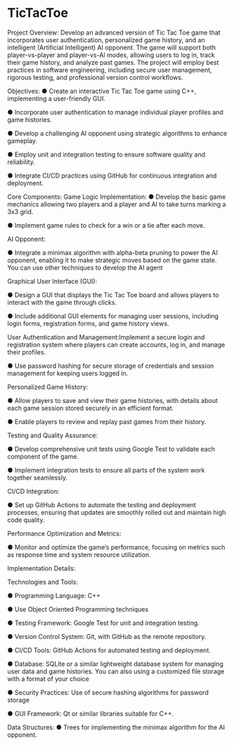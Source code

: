 # TicTacToe
Project Overview: 
Develop an advanced version of Tic Tac Toe game that incorporates user authentication, 
personalized game history, and an intelligent (Artificial Intelligent) AI opponent. The game will 
support both player-vs-player and player-vs-AI modes, allowing users to log in, track their game 
history, and analyze past games. The project will employ best practices in software 
engineering, including secure user management, rigorous testing, and professional version 
control workflows. 

Objectives: 
● Create an interactive Tic Tac Toe game using C++, implementing a user-friendly GUI. 

● Incorporate user authentication to manage individual player profiles and game histories. 

● Develop a challenging AI opponent using strategic algorithms to enhance gameplay. 

● Employ unit and integration testing to ensure software quality and reliability. 

● Integrate CI/CD practices using GitHub for continuous integration and deployment. 


Core Components: 
Game Logic Implementation: 
● Develop the basic game mechanics allowing two players and a player and AI to 
take turns marking a 3x3 grid. 

● Implement game rules to check for a win or a tie after each move. 

AI Opponent: 

● Integrate a minimax algorithm with alpha-beta pruning to power the AI opponent, 
enabling it to make strategic moves based on the game state. You can use other 
techniques to develop the AI agent 

Graphical User Interface (GUI): 

● Design a GUI that displays the Tic Tac Toe board and allows players to interact 
with the game through clicks. 

● Include additional GUI elements for managing user sessions, including login 
forms, registration forms, and game history views. 

User Authentication and Management:Implement a secure login and registration system where players can create 
accounts, log in, and manage their profiles. 

● Use password hashing for secure storage of credentials and session 
management for keeping users logged in. 

Personalized Game History: 

● Allow players to save and view their game histories, with details about each 
game session stored securely in an efficient format. 

● Enable players to review and replay past games from their history. 

Testing and Quality Assurance: 

● Develop comprehensive unit tests using Google Test to validate each component 
of the game. 

● Implement integration tests to ensure all parts of the system work together 
seamlessly. 

CI/CD Integration: 

● Set up GitHub Actions to automate the testing and deployment processes, 
ensuring that updates are smoothly rolled out and maintain high code quality. 

Performance Optimization and Metrics: 

● Monitor and optimize the game’s performance, focusing on metrics such as 
response time and system resource utilization. 

Implementation Details: 

Technologies and Tools: 

● Programming Language: C++ 

● Use Object Oriented Programming techniques 

● Testing Framework: Google Test for unit and integration testing. 

● Version Control System: Git, with GitHub as the remote repository. 

● CI/CD Tools: GitHub Actions for automated testing and deployment. 

● Database: SQLite or a similar lightweight database system for managing user data and 
game histories. You can also using a customized file storage with a format of your 
choice 

● Security Practices: Use of secure hashing algorithms for password storage 

● GUI Framework: Qt or similar libraries suitable for C++. 

Data Structures: 
● Trees for implementing the minimax algorithm for the AI opponent.
